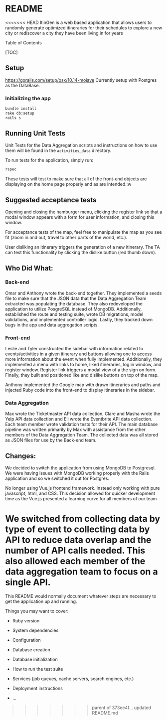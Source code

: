 # README

<<<<<<< HEAD
ItinGen is a web based application that allows users to randomly
generate optimized itineraries for their schedules to explore a new city
or rediscover a city they have been living in for years

Table of Contents

[TOC]

## Setup

https://gorails.com/setup/osx/10.14-mojave
Currently setup with Postgres as the DataBase.

### Initializing the app
```bash
bundle install
rake db:setup
rails s
```

## Running Unit Tests
Unit Tests for the Data Aggregation scripts and instructions on how to use them will be found in the `activities_data` directory.

To run tests for the application, simply run:
```bash
rspec
```
These tests will test to make sure that all of the front-end objects are
displaying on the home page properly and as are intended.:w

## Suggested acceptance tests

Opening and closing the hamburger menu, clicking the register link so that a modal window appears with a form for user information, and closing this window.

For acceptance tests of the map, feel free to manipulate the map as you see fit (zoom in and out, travel to other parts of the world, etc.).

User disliking an itinerary triggers the generation of a new itinerary. The TA can test this functionality by clicking the dislike button (red thumb down).


## Who Did What:
### Back-end
Omar and Anthony wrote the back-end together. They implemented a seeds
file to make sure that the JSON data that the Data Aggregation Team
extracted was populating the database. They also redeveloped the
application to utilize PosgreSQL instead of MongoDB. Additionally,
established the route and testing suite, wrote DB migrations, model
validations, and implemented controller logic. Lastly, they tracked down
bugs in the app and data aggregation scripts.

### Front-end
Leslie and Tyler constructed the sidebar with information related to events/activities in a given itinerary and buttons allowing one to access more information about the event when fully implemented. Additionally, they implemented a menu with links to home, liked itineraries, log in window, and register window. Register link triggers a modal view of a the sign on form. Finally, they built and positioned like and dislike buttons on top of the map.

Anthony implemented the Google map with drawn itineraries and paths and
injected Ruby code into the front-end to display itineraries in the
sidebar.

### Data Aggregation
Max wrote the Ticketmaster API data collection, Clare and Masha wrote the Yelp API data collection and Eli wrote the Eventbrite API data collection. Each team member wrote validation tests for their API. The main database pipeline was written primarily by Max with assistance from the other members of the Data Aggregation Team. The collected data was all stored as JSON files for use by the Back-end team.

## Changes:
We decided to switch the application from using MongoDB to Postgresql.
We were having issues with MongoDB working properly with the Rails
application and so we switched it out for Postgres.

No longer using Vue.js frontend framework. Instead only working with pure javascript, html, and CSS. This decision allowed for quicker development time as the Vue.js presented a learning curve for all members of our team

We switched from collecting data by type of event to collecting data by API to reduce data overlap and the number of API calls needed. This also allowed each member of the data aggregation team to focus on a single API.
=======
This README would normally document whatever steps are necessary to get the
application up and running.

Things you may want to cover:

* Ruby version

* System dependencies

* Configuration

* Database creation

* Database initialization

* How to run the test suite

* Services (job queues, cache servers, search engines, etc.)

* Deployment instructions

* ...
>>>>>>> parent of 373ee4f... updated README.md
